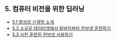 ## 5. 컴퓨터 비전을 위한 딥러닝

- [5.1 합성곱 신경망 소개](./5_1_introduction_to_convnets.ipynb)
- [5.2 소규모 데이터셋에서 밑바닥부터 컨브넷 훈련하기](./5_2_training_a_convent_from_scratch_on_small_dataset.ipynb)
- [5.3 사전 훈련된 컨브넷 사용하기](./5_3_using_a_pretrained_convnet.ipynb)